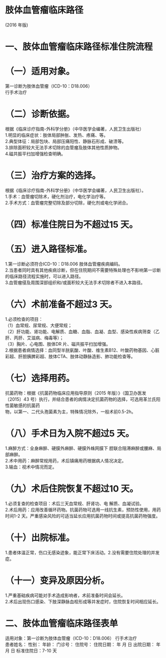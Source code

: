 # 肢体血管瘤临床路径  
(2016 年版)  
# 一、肢体血管瘤临床路径标准住院流程  
# （一）适用对象。  
第一诊断为肢体血管瘤（ICD-10：D18.006）  
行手术治疗  
# （二）诊断依据。  
根据《临床诊疗指南-外科学分册》（中华医学会编著，人民卫生出版社）  
1.明显的临床症状：肢体局部肿胀、发热、疼痛、等。  
2.典型体征：局部包块、局部压痛阳性、静脉石形成、破溃等。  
3.排除面积较大无法手术切除的血管瘤及肢体其他性质肿物。  
4.磁共振平扫加增强检查明确。  
# （三）治疗方案的选择。  
根据《临床诊疗指南-外科学分册》（中华医学会编著，人民卫生出版社）。  
1.手术：血管瘤切除术，硬化剂治疗，电化学治疗等。  
2.手术方式：血管瘤完整切除及部分切除，硬化剂或电化学闭合。  
# （四）标准住院日为不超过15 天。  
# （五）进入路径标准。  
1.第一诊断必须符合ICD-10：D18.006 肢体血管瘤疾病编码。  
2.当患者同时具有其他疾病诊断，但在住院期间不需要特殊处理也不影响第一诊断的临床路径流程实施时，可以进入路径。  
3.血管瘤侵及周围深部组织和/或面积较大无法手术切除者不进入本路径。  
# （六）术前准备不超过3 天。  
1.必须检查的项目：  
（1）血常规、尿常规、大便常规；  
（2）肝功能、肾功能、电解质、血糖、血脂、血凝、血型、感染性疾病筛查（乙肝、丙肝、艾滋病、梅毒等）；  
（3）胸片、心电图、肢体DR 片、磁共振平扫加增强。  
2.根据患者病情选择：血同型半胱氨酸、叶酸、维生素B12、叶酸药物基因、心脏彩超、肝胆胰脾彩超、肢体CTA、肢体动静脉造影、肺功能检查等。  
# （七）选择用药。  
抗菌药物：根据《抗菌药物临床应用指导原则（2015 年版）》（国卫办医发〔2015〕43 号）执行，并结合患者的病情决定抗菌药物的选择，可选用革兰氏阳性菌敏感的抗菌药  
物，以第一、二代头孢菌素为主，特殊情况除外，一般术前0.5-2h。  
# （八）手术日为入院不超过5 天。  
1.麻醉方式：全身麻醉、硬膜外麻醉、硬膜外蛛网膜下 腔联合阻滞麻醉或腰麻、局部麻醉。  
2.术中用药：麻醉常规用药，术后镇痛用药根据病人情况决定。  
3.输血：视术中情况而定。  
# （九）术后住院恢复不超过10 天。  
1.必须复查的检查项目：术后三天血常规、肝肾功、电 解质、血凝试验。  
2.术后用药：应用改善循环药物。抗菌药物可选用一线抗生素，预防性使用，用药时间1-2 天。严重感染风险的可适当延长应用抗菌药物时间或提高抗菌药物强度。  
# （十）出院标准。  
1.患者体温正常，伤口无感染迹象，能正常下床活动。2.没有需要住院处理的并发症。  
# （十一）变异及原因分析。  
1.严重基础疾病可能对手术造成影响者，术前准备时间会延长。  
2.术后出现伤口感染、下肢深静脉血栓形成等并发症时，住院恢复时间相应延长。  
# 二、肢体血管瘤临床路径表单  
适用对象：第一诊断为肢体血管瘤（ICD-10：D18.006） 行手术治疗  
患者姓名：          性别：     年龄：     门诊号：        住院号：           住院日期：   年   月   日   出院日期：    年    月    日  标准住院日：7-10 天  
